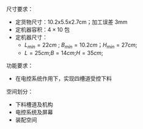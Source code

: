 
尺寸要求：

- 定货物尺寸：10.2x5.5x2.7cm；加工误差 3mm
- 定机器容积：$4 \times 10$ 包
- 定机器尺寸：
	- $L_{min}= 22cm$ ; $B_{min}= 10.2 cm$；$H_{min}= 27 cm$;
	- $L=25cm$;$B=14cm$;$H=35cm$;

功能要求：
- 在电控系统作用下，实现四槽道受控下料


空间划分：
- 下料槽道及机构
- 电控系统及屏幕
- 装配空间